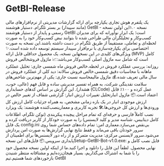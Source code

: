 # GetBI-Release
یک پلتفرم هوش تجاری یکپارچه برای ارائه گزارشات مدیریتی از نرم‌افزارهای مالی (مانند سپیدار) بر بستر تلگرام.
دستیار هوشمند GetBI - نسخه ۱.۰این اولین نسخه رسمی و پایدار از دستیار هوشمند GetBI است؛ یک ابزار نوآورانه که برای مدیران کسب‌وکار و تحلیلگران مالی طراحی شده تا بتوانند نبض کسب‌وکار خود را به صورت لحظه‌ای و تعاملی، مستقیماً از طریق تلگرام در دست داشته باشند.این نسخه به صورت اختصاصی برای یکپارچه‌سازی با نرم‌افزار سپیدار سیستم توسعه داده شده است.✨ ویژگی‌های کلیدی در این نسخهاین نسخه، یک محصول حداقلی قابل ارائه (MVP) کامل است که شامل سه ماژول اصلی کسب‌وکار می‌باشد:📈 ماژول فروشخالص فروش روزانه: بررسی عملکرد فروش در لحظه.خالص فروش ماه شمسی جاری: تحلیل عملکرد ماهانه با محاسبات دقیق شمسی.خالص فروش سالانه: دید کلی از عملکرد فروش در سال مالی تعریف شده.💰 ماژول مالیمحاسبه نسبت جاری: یکی از مهم‌ترین شاخص‌های سلامت نقدینگی شرکت، به همراه تفسیر مدیریتی ساده و قابل فهم (عالی، خوب، هشدار). این گزارش بر اساس کدهای حسابداری (CLCode) عمل کرده و ۱۰۰٪ قابل اعتماد است.📦 ماژول انبارتحلیل تغییرات ارزش انبار: گزارشی شفاف از تغییر خالص در ارزش موجودی انبار در یک بازه زمانی مشخص، به همراه جزئیات کامل ارزش کل ورودی‌ها و ارزش کل خروجی‌ها.🛠️ تجربه کاربری و معمارینصب‌کننده هوشمند: یک ویزارد نصب کاملاً فارسی و حرفه‌ای که تمام مراحل پیچیده پیکربندی (توکن تلگرام، اطلاعات کامل دیتابیس، شناسه مدیر و کلید لایسنس) را به صورت خودکار از کاربر دریافت کرده و یک فایل config.ini بی‌نقص می‌سازد.معماری امن: تمام داده‌های حساس شما روی سرور خودتان باقی می‌ماند و فقط نتایج نهایی گزارش‌ها به صورت امن پردازش می‌شود.سرور لایسنس مرکزی: مدیریت متمرکز و از راه دور لایسنس‌ها برای اطمینان از پایداری سرویس.📦 فایل‌های این نسخهSetup-GetBI-Bot-v1.0.exe: فایل نصب کامل و نهایی محصول. لطفاً این فایل را دانلود و اجرا کنید.ما از اینکه اولین نسخه محصول خود را با شما به اشتراک می‌گذاریم، بسیار هیجان‌زده‌ایم و مشتاقانه منتظر شنیدن بازخوردهای شما هستیم.تیم GetBI
